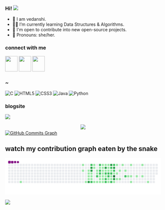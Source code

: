 ### Hi! <img src="https://github.com/TheDudeThatCode/TheDudeThatCode/blob/master/Assets/Hi.gif" width="29">




- 🍄 I am vedanshi.
- 👩‍💻 I’m currently learning Data Structures & Algorithms.
- 🚀 I'm open to contribute into new open-source projects.
- 🌱 Pronouns: she/her.


### connect with me
<p>
<a align="center" href="https://discordapp.com/tokio#7761/"><img src="https://discord.com/assets/3437c10597c1526c3dbd98c737c2bcae.svg" width="40" height="50"/></a>
<a href="https://twitter.com/vedanshi555/" target="blank"><img src="https://raw.githubusercontent.com/rahuldkjain/github-profile-readme-generator/master/src/images/icons/Social/twitter.svg" height="50" width="40" /></a>
<a href="https://www.linkedin.com/in/vedanshi-p-81a07723b/" target="blank"><img src="https://raw.githubusercontent.com/danielcranney/readme-generator/main/public/icons/socials/linkedin.svg" width="40" height="50" /></a>
</p>


### ~
![C](https://img.shields.io/badge/c-%2300599C.svg?style=for-the-badge&logo=c&logoColor=white)
![HTML5](https://img.shields.io/badge/html5-%23E34F26.svg?style=for-the-badge&logo=html5&logoColor=white)
![CSS3](https://img.shields.io/badge/css3-%231572B6.svg?style=for-the-badge&logo=css3&logoColor=white)
![Java](https://img.shields.io/badge/java-%23ED8B00.svg?style=for-the-badge&logo=java&logoColor=white)
![Python](https://img.shields.io/badge/python-3670A0?style=for-the-badge&logo=python&logoColor=ffdd54)

### blogsite
<div>
<p><a href="https://vedanshi555.hashnode.dev/"><img src="https://img.shields.io/badge/Hashnode-2962FF?style=for-the-badge&logo=hashnode&logoColor=white"></a></p>
</div>

<div align="center">
<img width="400px" src="https://github-readme-streak-stats.herokuapp.com?user=vedanshi555&theme=highcontrast&hide_border=true)](https://git.io/streak-stats" />
</div>
<a href="http://www.github.com/vedanshi555"><img src="https://activity-graph.herokuapp.com/graph?username=vedanshi555&bg_color=000000&color=ffffff&line=eb8c34&point=ffffff&area_color=000000&area=true&hide_border=true&custom_title=GitHub%20Commits%20Graph" alt="GitHub Commits Graph" /></a>
<a href="https://github-readme-stats.vercel.app/api?username=vedanshi555&theme=highcontrast&hide_border=false&include_all_commits=true&count_private=false"></a>


  
  
  ## watch my contribution graph eaten by the snake
![snake gif](https://github.com/vedanshi555/vedanshi555/blob/output/github-contribution-grid-snake.gif)

  ![](https://komarev.com/ghpvc/?username=vedanshi555&color=blue)

